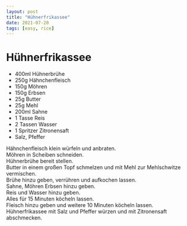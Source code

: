 ```yaml
---
layout: post
title: "Hühnerfrikassee"
date: 2021-07-20
tags: [easy, rice]
---
```

# Hühnerfrikassee

- 400ml Hühnerbrühe
- 250g Hähnchenfleisch
- 150g Möhren
- 150g Erbsen
- 25g Butter
- 25g Mehl
- 200ml Sahne
- 1 Tasse Reis
- 2 Tassen Wasser
- 1 Spritzer Zitronensaft
- Salz, Pfeffer

Hähnchenfleisch klein würfeln und anbraten.  
Möhren in Scheiben schneiden.  
Hühnerbrühe bereit stellen.  
Butter in einem großen Topf schmelzen und mit Mehl zur Mehlschwitze vermischen.  
Brühe hinzu geben, verrühren und aufkochen lassen.  
Sahne, Möhren Erbsen hinzu geben.  
Reis und Wasser hinzu geben.  
Alles für 15 Minuten köcheln lassen.  
Fleisch hinzu geben und weitere 10 Minuten köcheln lassen.  
Hühnerfrikassee mit Salz und Pfeffer würzen und mit Zitronensaft abschmecken.  
